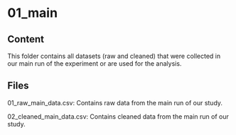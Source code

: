 # 01_main
## Content
This folder contains all datasets (raw and cleaned) that were collected in our main run of the experiment or are used for the analysis.
## Files
01_raw_main_data.csv: Contains raw data from the main run of our study.

02_cleaned_main_data.csv: Contains cleaned data from the main run of our study.
